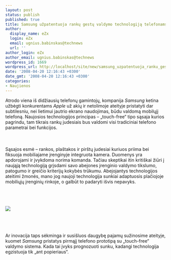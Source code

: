 ```yaml
---
layout: post
status: publish
published: true
title: Samsung užpatentuoja rankų gestų valdymo technologiją telefonams
author:
  display_name: eZx
  login: eZx
  email: ugnius.babinskas@technews
  url: ''
author_login: eZx
author_email: ugnius.babinskas@technews
wordpress_id: 1669
wordpress_url: http://localhost/site/new/samsung_uzpatentuoja_ranku_gestu_valdymo_technologija_telefonams/
date: '2008-04-20 12:16:43 +0300'
date_gmt: '2008-04-20 12:16:43 +0300'
categories:
- Naujienos
---
```

<p>Atrodo viena iš didžiausių telefonų gamintojų, kompanija <i>Samsung</i> ketina užbėgti konkurentams <i>Apple</i> už akių ir netolimoje ateityje pristatyti dar subtilesniu, nei lietimui jautrio ekrano naudojimas, būdu valdomą mobilųjį telefoną. Naujosios technologijos principas – „touch-free“ tipo sąsaja kurios pagrindu, tam tikrais rankų judesiais bus valdomi visi tradiciniai telefono parametrai bei funkcijos.<br />
<br><br />
<br>Sąsajos esmė – rankos, plaštakos ir pirštų judesiai kuriuos priima bei fiksuoja mobiliajame įrenginyje integruota kamera. Duomenys yra apdorojami ir įvykdoma norima komanda. Tačiau skeptikai itin kritiškai žiūri į naująją technologiją grįsdami savo abejones įrenginio valdymo tikslumo, patogumo ir greičio kriterijų kokybės trūkumu. Abejojantys technologijos ateitimi žmonės, mano jog naujoji technologija sunkiai adaptuosis plačiojoje mobiliųjų įrenginių rinkoje, o galbūt to padaryti išvis nepavyks.<br />
<br><br />
<br><br><img src="http://www.technews.lt/upl/Failai/samsungmotion.jpg"><br><br />
<br><br />
<br>Ar inovacija taps sėkminga ir susišluos daugybę pajamų sužinosime ateityje, kuomet <i>Samsung</i> pristatys pirmąjį telefono prototipą su „touch-free“ valdymo sistema. Kada tai įvyks prognozuoti sunku, kadangi technologija egzistuoja tik „ant popieriaus“.<br />
<br></p>
